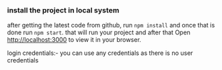 ### install the project in local system

after getting the latest code from github, run `npm install` and once that is done run `npm start`. that will run your project and after that Open [http://localhost:3000](http://localhost:3000) to view it in your browser.

login credentials:- you can use any credentials as there is no user credentials
